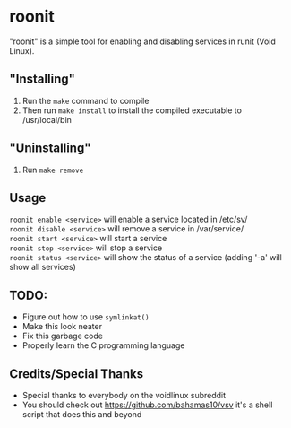 # roonit
"roonit" is a simple tool for enabling and disabling services in runit (Void Linux).

## "Installing"
 1. Run the `make` command to compile
 2. Then run `make install` to install the compiled executable to /usr/local/bin

## "Uninstalling"
 1. Run `make remove`

## Usage
`roonit enable <service>` will enable a service located in /etc/sv/  
`roonit disable <service>` will remove a service in /var/service/  
`roonit start <service>` will start a service  
`roonit stop <service>` will stop a service  
`roonit status <service>` will show the status of a service (adding '-a' will show all services)  

## TODO:
  - Figure out how to use `symlinkat()`
  - Make this look neater
  - Fix this garbage code
  - Properly learn the C programming language

## Credits/Special Thanks
 - Special thanks to everybody on the voidlinux subreddit
 - You should check out https://github.com/bahamas10/vsv it's a shell script that does this and beyond

